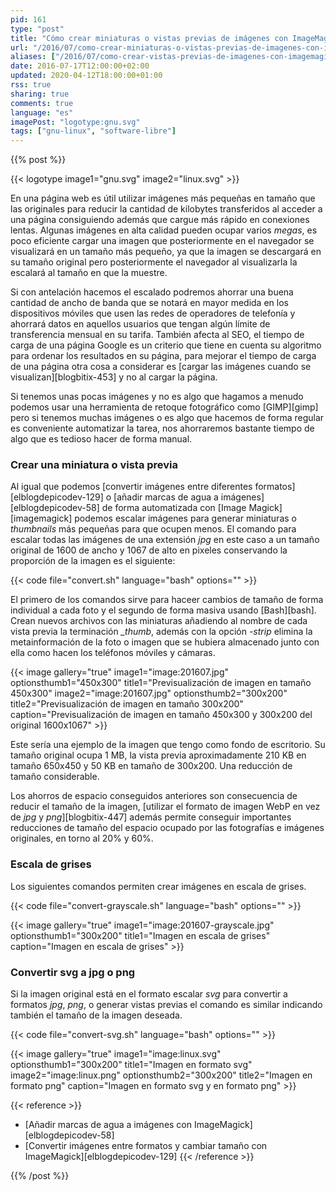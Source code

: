 ```yaml
---
pid: 161
type: "post"
title: "Cómo crear miniaturas o vistas previas de imágenes con ImageMagick"
url: "/2016/07/como-crear-miniaturas-o-vistas-previas-de-imagenes-con-imagemagick/"
aliases: ["/2016/07/como-crear-vistas-previas-de-imagenes-con-imagemagick/"]
date: 2016-07-17T12:00:00+02:00
updated: 2020-04-12T18:00:00+01:00
rss: true
sharing: true
comments: true
language: "es"
imagePost: "logotype:gnu.svg"
tags: ["gnu-linux", "software-libre"]
---
```


{{% post %}}

{{< logotype image1="gnu.svg" image2="linux.svg" >}}

En una página web es útil utilizar imágenes más pequeñas en tamaño que las originales para reducir la cantidad de kilobytes transferidos al acceder a una página consiguiendo además que cargue más rápido en conexiones lentas. Algunas imágenes en alta calidad pueden ocupar varios _megas_, es poco eficiente cargar una imagen que posteriormente en el navegador se visualizará en un tamaño más pequeño, ya que la imagen se descargará en su tamaño original pero posteriormente el navegador al visualizarla la escalará al tamaño en que la muestre.

Si con antelación hacemos el escalado podremos ahorrar una buena cantidad de ancho de banda que se notará en mayor medida en los dispositivos móviles que usen las redes de operadores de telefonía y ahorrará datos en aquellos usuarios que tengan algún límite de transferencia mensual en su tarifa. También afecta al SEO, el tiempo de carga de una página Google es un criterio que tiene en cuenta su algoritmo para ordenar los resultados en su página, para mejorar el tiempo de carga de una página otra cosa a considerar es [cargar las imágenes cuando se visualizan][blogbitix-453] y no al cargar la página.

Si tenemos unas pocas imágenes y no es algo que hagamos a menudo podemos usar una herramienta de retoque fotográfico como [GIMP][gimp] pero si tenemos muchas imágenes o es algo que hacemos de forma regular es conveniente automatizar la tarea, nos ahorraremos bastante tiempo de algo que es tedioso hacer de forma manual.

### Crear una miniatura o vista previa

Al igual que podemos [convertir imágenes entre diferentes formatos][elblogdepicodev-129] o [añadir marcas de agua a imágenes][elblogdepicodev-58] de forma automatizada con [Image Magick][imagemagick] podemos escalar imágenes para generar miniaturas o _thumbnails_ más pequeñas para que ocupen menos. El comando para escalar todas las imágenes de una extensión _jpg_ en este caso a un tamaño original de 1600 de ancho y 1067 de alto en pixeles conservando la proporción de la imagen es el siguiente:

{{< code file="convert.sh" language="bash" options="" >}}

El primero de los comandos sirve para haceer cambios de tamaño de forma individual a cada foto y el segundo de forma masiva usando [Bash][bash]. Crean nuevos archivos con las miniaturas añadiendo al nombre de cada vista previa la terminación _\_thumb_, además con la opción _-strip_ elimina la metainformación de la foto o imagen que se hubiera almacenado junto con ella como hacen los teléfonos móviles y cámaras.

{{< image
    gallery="true"
    image1="image:201607.jpg" optionsthumb1="450x300" title1="Previsualización de imagen en tamaño 450x300"
    image2="image:201607.jpg" optionsthumb2="300x200" title2="Previsualización de imagen en tamaño 300x200"
    caption="Previsualización de imagen en tamaño 450x300 y 300x200 del original 1600x1067" >}}

Este sería una ejemplo de la imagen que tengo como fondo de escritorio. Su tamaño original ocupa 1 MB, la vista previa aproximadamente 210 KB en tamaño 650x450 y 50 KB en tamaño de 300x200. Una reducción de tamaño considerable.

Los ahorros de espacio conseguidos anteriores son consecuencia de reducir el tamaño de la imagen, [utilizar el formato de imagen WebP en vez de _jpg_ y _png_][blogbitix-447] además permite conseguir importantes reducciones de tamaño del espacio ocupado por las fotografías e imágenes originales, en torno al 20% y 60%.

### Escala de grises

Los siguientes comandos permiten crear imágenes en escala de grises.

{{< code file="convert-grayscale.sh" language="bash" options="" >}}

{{< image
    gallery="true"
    image1="image:201607-grayscale.jpg" optionsthumb1="300x200" title1="Imagen en escala de grises"
    caption="Imagen en escala de grises" >}}

### Convertir svg a jpg o png

Si la imagen original está en el formato escalar _svg_ para convertir a formatos _jpg_, _png_, o generar vistas previas el comando es similar indicando también el tamaño de la imagen deseada.

{{< code file="convert-svg.sh" language="bash" options="" >}}

{{< image
    gallery="true"
    image1="image:linux.svg" optionsthumb1="300x200" title1="Imagen en formato svg"
    image2="image:linux.png" optionsthumb2="300x200" title2="Imagen en formato png"
    caption="Imagen en formato svg y en formato png" >}}

{{< reference >}}
* [Añadir marcas de agua a imágenes con ImageMagick][elblogdepicodev-58]
* [Convertir imágenes entre formatos y cambiar tamaño con ImageMagick][elblogdepicodev-129]
{{< /reference >}}

{{% /post %}}

